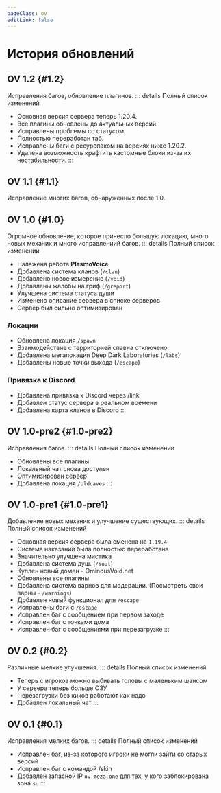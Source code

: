 ```yaml
---
pageClass: ov
editLink: false
---
```


<style>
.custom-block h1 {
    font-size: 25px;
}
</style>

# История обновлений

<h2 id="1.2" style="margin: 0; padding: 0;"></h2>

## OV 1.2 {#1.2}
Исправления багов, обновление плагинов.
::: details Полный список изменений
- Основная версия сервера теперь 1.20.4.
- Все плагины обновлены до актуальных версий.
- Исправлены проблемы со статусом.
- Полностью переработан таб.
- Исправлены баги с ресурспаком на версиях ниже 1.20.2.
- Удалена возможность крафтить кастомные блоки из-за их нестабильности.
:::

## OV 1.1 <Badge type="danger" text="Хотфикс" /> {#1.1}
Исправление многих багов, обнаруженных после 1.0.

## OV 1.0 <Badge type="tip" text="Релиз" /> {#1.0}
Огромное обновление, которое принесло большую локацию, много новых механик и много исправлениий багов.
::: details Полный список изменений
- Налажена работа **PlasmoVoice**
- Добавлена система кланов (`/clan`)
- Добавлено новое измерение (`/void`)
- Добавлены жалобы на гриф (`/greport`)
- Улучшена система статуса души
- Изменено описание сервера в списке серверов
- Сервер был сильно оптимизирован
### Локации
- Обновлена локация `/spawn`
- Взаимодействие с территорией спавна отключено.
- Добавлена мегалокация Deep Dark Laboratories (`/labs`)
- Добавлены новые точки выхода (`/escape`)
### Привязка к Discord
- Добавлена привязка к Discord через /link
- Добавлен статус сервера в реальном времени
- Добавлена карта кланов в Discord
:::

## OV 1.0-pre2 {#1.0-pre2}
Исправления багов.
::: details Полный список изменений
- Обновлены все плагины
- Локальный чат снова доступен
- Оптимизирован сервер
- Добавлена локация `/oldcaves`
:::

## OV 1.0-pre1 {#1.0-pre1}
Добавление новых механик и улучшение существующих.
::: details Полный список изменений
- Основная версия сервера была сменена на `1.19.4`
- Система наказаний была полностью переработана
- Значительно улучшена мистика
- Добавлена система душ. (`/soul`)
- Куплен новый домен - OminousVoid.net
- Обновлены все плагины
- Добавлена система варнов для модерации. (Посмотреть свои варны - `/warnings`)
- Добавлен новый функционал для `/escape`
- Исправлены баги с `/escape`
- Исправлен баг с сообщением при первом заходе
- Исправлен баг с точками дома
- Исправлен баг с сообщениями при перезагрузке
:::

## OV 0.2 <Badge type="warning" text="Бета" /> {#0.2}
Различные мелкие улучшения.
::: details Полный список изменений
- Теперь с игроков можно выбивать головы с маленьким шансом
- У сервера теперь больше ОЗУ
- Перезагрузки без киков работают как надо
- Добавлен локальный чат
:::

## OV 0.1 <Badge type="warning" text="Бета" /> {#0.1}
Исправления мелких багов.
::: details Полный список изменений
- Исправлен баг, из-за которого игроки не могли зайти со старых версий
- Исправлен баг с командой /skin
- Добавлен запасной IP `ov.meza.one` для тех, у кого заблокирована зона `su`
:::